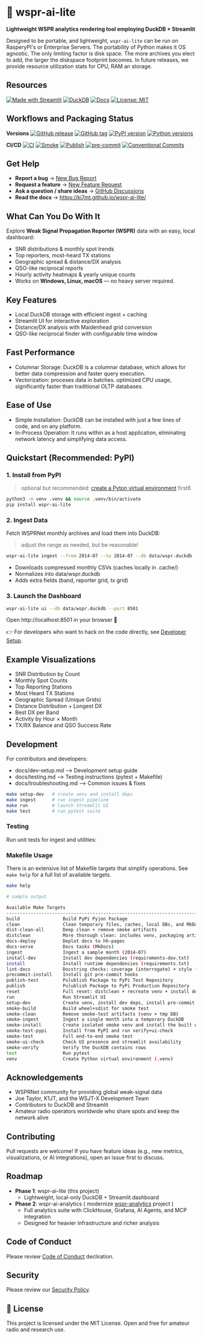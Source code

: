 # 📡 wspr-ai-lite

**Lightweight WSPR analytics rendering tool employing DuckDB + Streamlit**

Designed to be portable, and lightweight, `wspr-ai-lite` can be run on RasperyPI's or Enterprise Servers.
The portability of Python makes it OS agnostic. The only limiting factor is disk space. The more archives you elect to add, the larger the diskspace footprint becomes. In future releases, we provide resource utilization stats for CPU, RAM an storage.

## Resources

[![Made with Streamlit](https://img.shields.io/badge/Made%20with-Streamlit-FF4B4B)](https://streamlit.io/)
[![DuckDB](https://img.shields.io/badge/Database-DuckDB-blue)](https://duckdb.org/)
[![Docs](https://img.shields.io/badge/docs-github_pages-blue)](https://KI7MT.github.io/wspr-ai-lite/)
[![License: MIT](https://img.shields.io/badge/License-MIT-yellow.svg)](LICENSE)

## Workflows and Packaging Status

**Versions**
[![GitHub release](https://img.shields.io/github/v/release/KI7MT/wspr-ai-lite)](https://github.com/KI7MT/wspr-ai-lite/releases)
[![GitHub tag](https://img.shields.io/github/tag/KI7MT/wspr-ai-lite?sort=semver)](https://github.com/KI7MT/wspr-ai-lite/tags)
[![PyPI version](https://img.shields.io/pypi/v/wspr-ai-lite.svg)](https://pypi.org/project/wspr-ai-lite/)
[![Python versions](https://img.shields.io/pypi/pyversions/wspr-ai-lite.svg)](https://pypi.org/project/wspr-ai-lite/)

**CI/CD**
[![CI](https://github.com/KI7MT/wspr-ai-lite/actions/workflows/ci.yml/badge.svg)](https://github.com/KI7MT/wspr-ai-lite/actions/workflows/ci.yml)
[![Smoke](https://github.com/KI7MT/wspr-ai-lite/actions/workflows/smoke.yml/badge.svg)](https://github.com/KI7MT/wspr-ai-lite/actions/workflows/smoke.yml)
[![Publish](https://github.com/KI7MT/wspr-ai-lite/actions/workflows/release.yml/badge.svg)](https://github.com/KI7MT/wspr-ai-lite/actions/workflows/release.yml)
[![pre-commit](https://github.com/KI7MT/wspr-ai-lite/actions/workflows/pre-commit.yml/badge.svg)](https://github.com/KI7MT/wspr-ai-lite/actions/workflows/pre-commit.yml)
[![Conventional Commits](https://img.shields.io/badge/Conventional%20Commits-1.0.0-yellow.svg)](https://conventionalcommits.org)

## Get Help
- **Report a bug** → [New Bug Report](https://github.com/KI7MT/wspr-ai-lite/issues/new?template=bug_report.yml)
- **Request a feature** → [New Feature Request](https://github.com/KI7MT/wspr-ai-lite/issues/new?template=feature_request.yml)
- **Ask a question / share ideas** → [GitHub Discussions](https://github.com/KI7MT/wspr-ai-lite/discussions)
- **Read the docs** → https://ki7mt.github.io/wspr-ai-lite/

## What Can You Do With It

Explore **Weak Signal Propagation Reporter (WSPR)** data with an easy, local dashboard:

- SNR distributions & monthly spot trends
- Top reporters, most-heard TX stations
- Geographic spread & distance/DX analysis
- QSO-like reciprocal reports
- Hourly activity heatmaps & yearly unique counts
- Works on **Windows, Linux, macOS** — no heavy server required.

## Key Features
- Local DuckDB storage with efficient ingest + caching
- Streamlit UI for interactive exploration
- Distance/DX analysis with Maidenhead grid conversion
- QSO-like reciprocal finder with configurable time window

## Fast Performance
- Columnar Storage: DuckDB is a columnar database, which allows for better data compression and faster query execution.
- Vectorization: proceses data in batches. optimized CPU usage, significantly faster than traditional OLTP databases.

## Ease of Use
- Simple Installation: DuckDB can be installed with just a few lines of code, and on any platform.
- In-Process Operation: It runs within as a host application, eliminating network latency and simplifying data access.

## Quickstart (Recommended: PyPI)

### 1. Install from PyPI

> optional but recommended: [create a Pyton virtual environment](https://docs.python.org/3/library/venv.html) firstß

```bash
python3 -m venv .venv && source .venv/bin/activate
pip install wspr-ai-lite
```

### 2. Ingest Data
Fetch WSPRNet monthly archives and load them into DuckDB:

> adjust the range as needed, but be reasonable!

```bash
wspr-ai-lite ingest --from 2014-07 --to 2014-07 --db data/wspr.duckdb
```
- Downloads compressed monthly CSVs (caches locally in .cache/)
- Normalizes into data/wspr.duckdb
- Adds extra fields (band, reporter grid, tx grid)

### 3. Launch the Dashboard
```bash
wspr-ai-lite ui --db data/wspr.duckdb --port 8501
```
Open http://localhost:8501 in your browser 🎉

👉 For developers who want to hack on the code directly, see [Developer Setup](https://ki7mt.github.io/wspr-ai-lite/DEV_SETUP/).

## Example Visualizations
- SNR Distribution by Count
- Monthly Spot Counts
- Top Reporting Stations
- Most Heard TX Stations
- Geographic Spread (Unique Grids)
- Distance Distribution + Longest DX
- Best DX per Band
- Activity by Hour × Month
- TX/RX Balance and QSO Success Rate

## Development

For contributors and developers:
- docs/dev-setup.md --> Development setup guide
- docs/testing.md --> Testing instructions (pytest + Makefile)
- docs/troubleshooting.md --> Common issues & fixes

```bash
make setup-dev   # create venv and install deps
make ingest      # run ingest pipeline
make run         # launch Streamlit UI
make test        # run pytest suite
```

### Testing
Run unit tests for ingest and utilities:

### Makefile Usage

There is an extensive list of Makefile targets that simplify operations. See `make help` for a full list of available targets.

```bash
make help

# sample output

Available Make Targets
-------------------------------------------------------------------------------
build                Build PyPi Pyjon Package
clean                Clean temporary files, caches, local DBs, and MkDocs site/
dist-clean-all       Deep clean + remove smoke artifacts
distclean            More thorough clean: includes venv, packaging artifacts, temp dirs
docs-deploy          Deplot docs to hh-pages
docs-serve           Docs tasks (MkDocs)
ingest               Ingest a sample month (2014-07)
install-dev          Install dev dependencies (requirements-dev.txt)
install              Install runtime dependencies (requirements.txt)
lint-docs            Docstring checks: coverage (interrogate) + style (pydocstyle)
precommit-install    Install git pre-commit hooks
publish-test         Pulublish Package to PyPi Test Repository
publish              Pulublish Package to PyPi Production Repository
reset                Full reset: distclean + recreate venv + install deps + ingest sample
run                  Run Streamlit UI
setup-dev            Create venv, install dev deps, install pre-commit hooks
smoke-build          Build wheel+sdist for smoke test
smoke-clean          Remove smoke-test artifacts (venv + tmp DB)
smoke-ingest         Ingest a single month into a temporary DuckDB
smoke-install        Create isolated smoke venv and install the built wheel
smoke-test-pypi      Install from PyPI and run verify+ui-check
smoke-test           Full end-to-end smoke test
smoke-ui-check       Check UI presence and streamlit availability
smoke-verify         Verify the DuckDB contains rows
test                 Run pytest
venv                 Create Python virtual environment (.venv)
```

## Acknowledgements
- WSPRNet community for providing global weak-signal data
- Joe Taylor, K1JT, and the WSJT-X Development Team
- Contributors to DuckDB and Streamlit
- Amateur radio operators worldwide who share spots and keep the network alive

## Contributing
Pull requests are welcome!
If you have feature ideas (e.g., new metrics, visualizations, or AI integrations), open an issue first to discuss.

## Roadmap
- **Phase 1**: wspr-ai-lite (this project)
  - Lightweight, local-only DuckDB + Streamlit dashboard
- **Phase 2**: wspr-ai-analytics ( modernize [wspr-analytics](https://github.com/KI7MT/wspr-analytics) project )
  - Full analytics suite with ClickHouse, Grafana, AI Agents, and MCP integration
  - Designed for heavier infrastructure and richer analysis

## Code of Conduct
Please review [Code of Conduct](https://github.com/KI7MT/wspr-ai-lite/blob/main/CODE_OF_CONDUCT.md) decliration.

## Security
Please review our [Security Policy](https://github.com/KI7MT/wspr-ai-lite/blob/main/SECURITY.md).

## 📜 License
This project is licensed under the MIT License. Open and free for amateur radio and research use.
